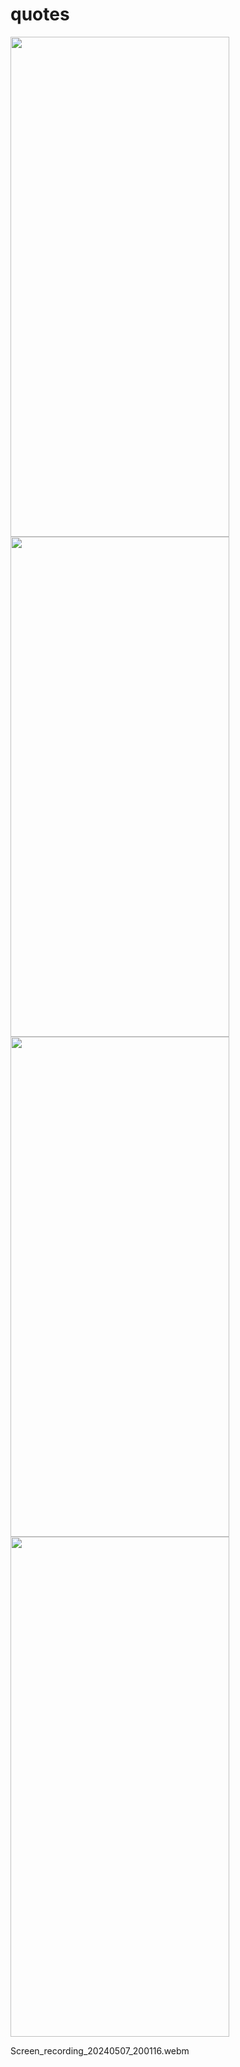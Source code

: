 # quotes

<p>
  <img src="https://github.com/user-attachments/assets/434ddee9-8e6d-4585-b7a5-5ac1f50c65f2"width="350" height="800"/>
   <img src="https://github.com/user-attachments/assets/07ea8e59-1461-4187-9a5d-ffe5db4418f9"width="350" height="800"/>
   <img src="https://github.com/user-attachments/assets/dbd5a5d5-2fa3-44a8-b454-e83e3ab9e6d5"width="350" height="800"/>
   <img src="https://github.com/user-attachments/assets/c5f6ff97-93ce-4c16-96d9-2d3799f62c3c"width="350" height="800"/>
  
</p>

Screen_recording_20240507_200116.webm
